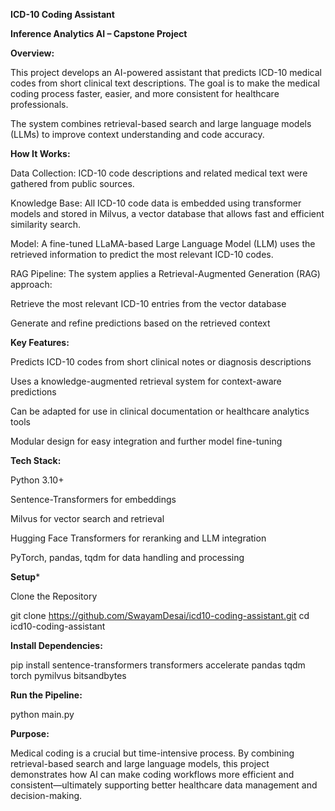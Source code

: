 **ICD-10 Coding Assistant**

**Inference Analytics AI – Capstone Project**


**Overview:**

This project develops an AI-powered assistant that predicts ICD-10 medical codes from short clinical text descriptions. The goal is to make the medical coding process faster, easier, and more consistent for healthcare professionals.

The system combines retrieval-based search and large language models (LLMs) to improve context understanding and code accuracy.


**How It Works:**

Data Collection: ICD-10 code descriptions and related medical text were gathered from public sources.

Knowledge Base: All ICD-10 code data is embedded using transformer models and stored in Milvus, a vector database that allows fast and efficient similarity search.

Model: A fine-tuned LLaMA-based Large Language Model (LLM) uses the retrieved information to predict the most relevant ICD-10 codes.

RAG Pipeline: The system applies a Retrieval-Augmented Generation (RAG) approach:

Retrieve the most relevant ICD-10 entries from the vector database

Generate and refine predictions based on the retrieved context


**Key Features:**

Predicts ICD-10 codes from short clinical notes or diagnosis descriptions

Uses a knowledge-augmented retrieval system for context-aware predictions

Can be adapted for use in clinical documentation or healthcare analytics tools

Modular design for easy integration and further model fine-tuning


**Tech Stack:**

Python 3.10+

Sentence-Transformers for embeddings

Milvus for vector search and retrieval

Hugging Face Transformers for reranking and LLM integration

PyTorch, pandas, tqdm for data handling and processing


**Setup***

Clone the Repository

git clone https://github.com/SwayamDesai/icd10-coding-assistant.git
cd icd10-coding-assistant


**Install Dependencies:**

pip install sentence-transformers transformers accelerate pandas tqdm torch pymilvus bitsandbytes


**Run the Pipeline:**

python main.py


**Purpose:**

Medical coding is a crucial but time-intensive process. By combining retrieval-based search and large language models, this project demonstrates how AI can make coding workflows more efficient and consistent—ultimately supporting better healthcare data management and decision-making.
